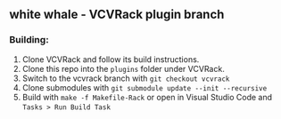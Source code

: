 white whale - VCVRack plugin branch
---

### Building:

1. Clone VCVRack and follow its build instructions.
2. Clone this repo into the `plugins` folder under VCVRack.
3. Switch to the vcvrack branch with `git checkout vcvrack`
4. Clone submodules with `git submodule update --init --recursive`
5. Build with `make -f Makefile-Rack` or open in Visual Studio Code and `Tasks > Run Build Task`